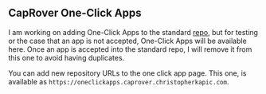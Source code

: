 ## CapRover One-Click Apps

I am working on adding One-Click Apps to the standard [repo](https://github.com/caprover/one-click-apps), but for testing or the case that an app is not accepted, One-Click Apps will be available here. Once an app is accepted into the standard repo, I will remove it from this one to avoid having duplicates.

You can add new repository URLs to the one click app page. This one, is available as `https://oneclickapps.caprover.christopherkapic.com`.